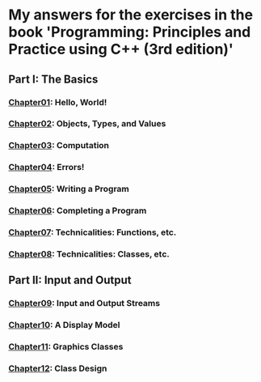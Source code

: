 # My answers for the exercises in the book 'Programming: Principles and Practice using C++ (3rd edition)'

## Part I: The Basics
### [Chapter01](Chapter01/): Hello, World!
### [Chapter02](Chapter02/): Objects, Types, and Values
### [Chapter03](Chapter03/): Computation
### [Chapter04](Chapter04/): Errors!
### [Chapter05](Chapter05/): Writing a Program
### [Chapter06](Chapter06/): Completing a Program
### [Chapter07](Chapter07/): Technicalities: Functions, etc.
### [Chapter08](Chapter08/): Technicalities: Classes, etc.

## Part II: Input and Output
### [Chapter09](Chapter09/): Input and Output Streams
### [Chapter10](Chapter10/): A Display Model
### [Chapter11](Chapter11/): Graphics Classes
### [Chapter12](Chapter12/): Class Design

